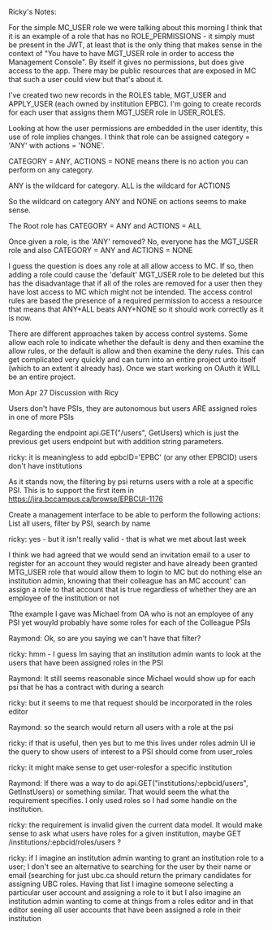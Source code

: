 Ricky's Notes:

For the simple MC_USER role we were talking about this morning I
think that it is an example of a role that has no ROLE_PERMISSIONS -
it simply must be present in the JWT, at least that is the only thing
that makes sense in the context of "You have to have MGT_USER role in
order to access the Management Console".  By itself it gives no
permissions, but does give access to the app.  There may be public
resources that are exposed in MC that such a user could view but
that's about it.

I've created two new records in the ROLES table, MGT_USER and
APPLY_USER (each owned by institution EPBC).  I'm going to create
records for each user that assigns them MGT_USER role in USER_ROLES.

Looking at how the user permissions are embedded in the user identity,
this use of role implies changes.  I think that role can be assigned
category = 'ANY' with actions = 'NONE'.

CATEGORY = ANY, ACTIONS = NONE means there is no action you can
perform on any category.

ANY is the wildcard for category.  ALL is the wildcard for ACTIONS

So the wildcard on category ANY and NONE on actions seems to make
sense.

The Root role has CATEGORY = ANY and ACTIONS = ALL

Once given a role, is the 'ANY' removed? No, everyone has the MGT_USER
role and also CATEGORY = ANY and ACTIONS = NONE

I guess the question is does any role at all allow access to MC.  If so,
then adding a role could cause the 'default' MGT_USER role to be
deleted but this has the disadvantage that if all of the roles are
removed for a user then they have lost access to MC which might not be
intended.  The access control rules are based the presence of a required
permission to access a resource that means that ANY+ALL beats ANY+NONE
so it should work correctly as it is now.

There are different approaches taken by access control systems.  Some
allow each role to indicate whether the default is deny and then
examine the allow rules, or the default is allow and then examine the
deny rules.  This can get complicated very quickly and can turn into
an entire project unto itself (which to an extent it already has).
Once we start working on OAuth it WILL be an entire project.

Mon Apr 27 Discussion with Ricy

Users don't have PSIs, they are autonomous but users ARE assigned
roles in one of more PSIs

Regarding the endpoint api.GET("/users", GetUsers) which is just the
previous get users endpoint but with addition string parameters.

ricky: it is meaningless to add epbcID='EPBC' (or any other EPBCID)
users don't have institutions

As it stands now, the filtering by psi returns users with a role at a
specific PSI.  This is to support the first item in
https://jira.bccampus.ca/browse/EPBCUI-1176

  Create a management interface to be able to perform the following actions:
  List all users, filter by PSI, search by name

ricky: yes - but it isn't really valid - that is what we met about last week

I think we had agreed that we would send an invitation email to a user
to register for an account they would register and have already been
granted MTG_USER role that would allow them to login to MC but do
nothing else an institution admin, knowing that their colleague has an
MC account' can assign a role to that account that is true regardless
of whether they are an employee of the institution or not

Tthe example I gave was Michael from OA who is not an employee of any
PSI yet wouyld probably have some roles for each of the Colleague PSIs

Raymond: Ok, so are you saying we can't have that filter?

ricky: hmm - I guess Im saying that an institution admin wants to look
at the users that have been assigned roles in the PSI

Raymond: It still seems reasonable since Michael would show up for
each psi that he has a contract with during a search

ricky: but it seems to me that request should be incorporated in the
roles editor

Raymond: so the search would return all users with a role at the psi

ricky: if that is useful, then yes but to me this lives under roles
admin UI ie the query to show users of interest to a PSI should come
from user_roles

ricky: it might make sense to get user-rolesfor a specific institution


Raymond: If there was a way to do
api.GET("institutions/:epbcid/users", GetInstUsers) or something
similar.  That would seem the what the requirement specifies.  I only
used roles so I had some handle on the institution.

ricky: the requirement is invalid given the current data model.  It
would make sense to ask what users have roles for a given institution,
maybe GET /institutions/:epbcid/roles/users ?

ricky: if I imagine an institution admin wanting to grant an
institution role to a user; I don't see an alternative to searching
for the user by their name or email (searching for just ubc.ca should
return the primary candidates for assigning UBC roles.  Having that
list I imagine someone selecting a particular user account and
assigning a role to it but I also imagine an institution admin wanting
to come at things from a roles editor and in that editor seeing all
user accounts that have been assigned a role in their institution
